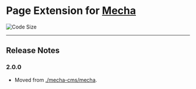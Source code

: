 Page Extension for [Mecha](https://github.com/mecha-cms/mecha)
==============================================================

![Code Size](https://img.shields.io/github/languages/code-size/mecha-cms/x.page?color=%23444&style=for-the-badge)

---

Release Notes
-------------

### 2.0.0

 - Moved from [./mecha-cms/mecha](https://github.com/mecha-cms/mecha).